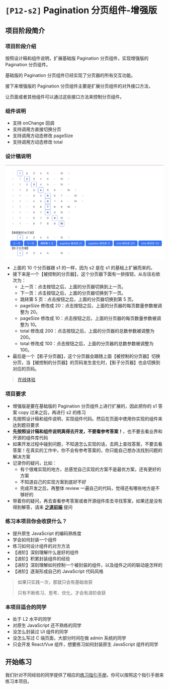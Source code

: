 # `[P12-s2]` Pagination 分页组件-增强版

## 项目阶段简介

### 项目阶段介绍

按照设计稿和组件说明，扩展基础版 Pagination 分页组件，实现增强版的 Pagination 分页组件。

基础版的 Pagination 分页组件已经实现了分页器的所有交互功能。

接下来增强版的 Pagination 分页组件主要是扩展分页组件的对外接口方法，

让页面或者其他组件可以通过这些接口方法来控制分页组件。



### 组件说明

- 支持 onChange 回调
- 支持调用方直接切换分页
- 支持调用方动态修改 pageSize
- 支持调用方动态修改 total



### 设计稿说明

![s2 设计稿](./design/design_pagination2.png)

- 上面的 10 个分页器跟 s1 的一样，因为 s2 是在 s1 的基础上扩展而来的。
- 接下来是一个【被控制的分页器】，这个分页器下面有一排按钮，从左往右依次为：
  - 上一页：点击按钮之后，上面的分页器切换到上一页。
  - 下一页：点击按钮之后，上面的分页器切换到下一页。
  - 跳转第 5 页：点击按钮之后，上面的分页器切换到第 5 页。
  - pageSize 修改成 20：点击按钮之后，上面的分页器的每页数量参数被调整为 20。
  - pageSize 修改成 10：点击按钮之后，上面的分页器的每页数量参数被调整为 10。
  - total 修改成 200：点击按钮之后，上面的分页器的总数参数被调整为 200。
  - total 修改成 100：点击按钮之后，上面的分页器的总数参数被调整为 100。
- 最后是一个【影子分页器】，这个分页器会跟随上面【被控制的分页器】切换分页，当【被控制的分页器】的页码发生变化时，【影子分页器】也会切换到对应的页码。


> [在线体验](https://zhidaofe.github.io/P12-pagination-component/s2/index.html)



### 项目要求

- 增强版是要在基础版的 Pagination 分页组件上进行扩展的，因此把你的 s1 答案 copy 过来之后，再进行 s2 的练习
- 先按照设计稿和组件说明，实现组件代码。然后在页面中使用你实现的组件来达到题目要求
- **先按照设计稿和组件说明真得去开发，不要看参考答案！**，也不要去看业界和开源的组件库代码
- 如果开发过程中碰到问题，不知道怎么实现的话，去网上查找答案，不要去看答案！在真实的工作中，你不会有参考答案的，你只能自己想办法找到问题的解决方案
- 记录你的疑问，比如：
  - 有个很难实现的地方，总感觉自己实现的方案不是最优方案，还有更好的方案
  - 不知道自己的实现方案到底好不好
  - 完成开发之后，再整体 review 一遍自己的代码，觉得还有哪些地方是不够好的
- 带着你的疑问，再去查看参考答案或者开源组件库去寻找答案，如果还是没有得到解答，请来 [**之道前端**](https://kcnrozgf41zs.feishu.cn/wiki/PBj0w5rjUiEWVgktZE0caKOunNc) 提问



### 练习本项目你会收获什么？

- 提升原生 JavaScript 的编码熟练度
- 学会如何封装一个组件
- 练习如何设计组件的对方方法
- 【进阶】深刻理解什么是好的组件
- 【进阶】积累封装组件的经验
- 【进阶】深刻理解如何控制一个被封装的组件，以及组件之间的联动是怎样的
- 【进阶】逐渐形成自己的 JavaScript 代码风格

> 如果只实践一次，那就只会有基础收获
>
> 只有不断练习、思考、优化，才会有进阶收获



### 本项目适合的同学

- 处于 L2 水平的同学
- 对原生 JavaScript 还不熟练的同学
- 没怎么封装过 UI 组件的同学
- 没怎么写过 C 端页面，大部分时间在做 admin 系统的同学
- 只会开发 React/Vue 组件，想要练习如何封装原生 JavaScript 组件的同学



## 开始练习

我们针对不同经验的同学提供了相应的[练习指引手册](https://kcnrozgf41zs.feishu.cn/wiki/An7GwvUQrirdvdkJdQ9c4q3Rndd)，你可以按照这个指引手册来练习本项目。

